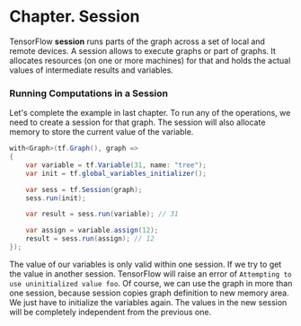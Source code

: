 # Chapter. Session

TensorFlow **session** runs parts of the graph across a set of local and remote devices. A session allows to execute graphs or part of graphs. It allocates resources (on one or more machines) for that and holds the actual values of intermediate results and variables.



### Running Computations in a Session

Let's complete the example in last chapter.  To run any of the operations, we need to create a session for that graph. The session will also allocate memory to store the current value of the variable.



```csharp
with<Graph>(tf.Graph(), graph =>
{
    var variable = tf.Variable(31, name: "tree");
    var init = tf.global_variables_initializer();

    var sess = tf.Session(graph);
    sess.run(init);

    var result = sess.run(variable); // 31

    var assign = variable.assign(12);
    result = sess.run(assign); // 12
});
```

The value of our variables is only valid within one session. If we try to get the value in another session. TensorFlow will raise an error of `Attempting to use uninitialized value foo`. Of course, we can use the graph in more than one session, because session copies graph definition to new memory area. We just have to initialize the variables again. The values in the new session will be completely independent from the  previous one.
